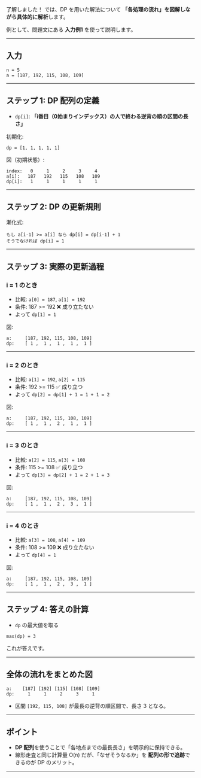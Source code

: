 了解しました！
では、DP を用いた解法について **「各処理の流れ」を図解しながら具体的に解析**します。

例として、問題文にある **入力例1** を使って説明します。

---

## 入力

```
n = 5
a = [187, 192, 115, 108, 109]
```

---

## ステップ 1: DP 配列の定義

* `dp[i]`: **「i番目（0始まりインデックス）の人で終わる逆背の順の区間の長さ」**

初期化:

```
dp = [1, 1, 1, 1, 1]
```

図（初期状態）:

```
index:   0     1     2     3     4
a[i]:   187   192   115   108   109
dp[i]:   1     1     1     1     1
```

---

## ステップ 2: DP の更新規則

漸化式:

```
もし a[i-1] >= a[i] なら dp[i] = dp[i-1] + 1
そうでなければ dp[i] = 1
```

---

## ステップ 3: 実際の更新過程

### i = 1 のとき

* 比較: `a[0] = 187`, `a[1] = 192`
* 条件: 187 >= 192 ❌ 成り立たない
* よって `dp[1] = 1`

図:

```
a:     [187, 192, 115, 108, 109]
dp:    [ 1 ,  1 ,  1 ,  1 ,  1 ]
```

---

### i = 2 のとき

* 比較: `a[1] = 192`, `a[2] = 115`
* 条件: 192 >= 115 ✅ 成り立つ
* よって `dp[2] = dp[1] + 1 = 1 + 1 = 2`

図:

```
a:     [187, 192, 115, 108, 109]
dp:    [ 1 ,  1 ,  2 ,  1 ,  1 ]
```

---

### i = 3 のとき

* 比較: `a[2] = 115`, `a[3] = 108`
* 条件: 115 >= 108 ✅ 成り立つ
* よって `dp[3] = dp[2] + 1 = 2 + 1 = 3`

図:

```
a:     [187, 192, 115, 108, 109]
dp:    [ 1 ,  1 ,  2 ,  3 ,  1 ]
```

---

### i = 4 のとき

* 比較: `a[3] = 108`, `a[4] = 109`
* 条件: 108 >= 109 ❌ 成り立たない
* よって `dp[4] = 1`

図:

```
a:     [187, 192, 115, 108, 109]
dp:    [ 1 ,  1 ,  2 ,  3 ,  1 ]
```

---

## ステップ 4: 答えの計算

* `dp` の最大値を取る

```
max(dp) = 3
```

これが答えです。

---

## 全体の流れをまとめた図

```
a:    [187] [192] [115] [108] [109]
dp:     1     1     2     3     1
```

* 区間 `[192, 115, 108]` が最長の逆背の順区間で、長さ 3 となる。

---

## ポイント

* **DP 配列**を使うことで「各地点までの最長長さ」を明示的に保持できる。
* 線形走査と同じ計算量 O(n) だが、「なぜそうなるか」を **配列の形で追跡**できるのが DP のメリット。

---
